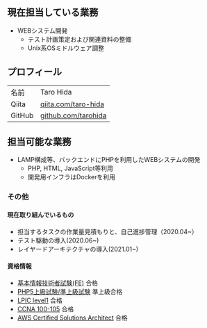 ## 現在担当している業務

- WEBシステム開発
  - テスト計画策定および関連資料の整備
  - Unix系OSミドルウェア調整

## プロフィール

|||
|---|-----|
|名前|Taro Hida|
|Qiita|[qiita.com/taro-hida](https://qiita.com/taro-hida)|
|GitHub|[github.com/tarohida](https://github.com/tarohida)|

## 担当可能な業務

- LAMP構成等、バックエンドにPHPを利用したWEBシステムの開発
    - PHP, HTML, JavaScript等利用
    - 開発用インフラはDockerを利用

### その他

#### 現在取り組んでいるもの

- 担当するタスクの作業量見積もりと、自己進捗管理（2020.04~）
- テスト駆動の導入(2020.06~)
- レイヤードアーキテクチャの導入(2021.01~)

#### 資格情報

- [基本情報技術者試験(FE)](https://www.jitec.ipa.go.jp/1_11seido/fe.html) 合格
- [PHP5上級試験/準上級試験](https://www.phpexam.jp/summary/expert/) 準上級合格
- [LPIC level1](https://www.lpi.org/ja/our-certifications/lpic-1-overview) 合格
- [CCNA 100-105](https://learningnetwork.cisco.com/s/article/100-105-icnd1-overview) 合格
- [AWS Certified Solutions Architect](https://aws.amazon.com/jp/certification/certified-solutions-architect-associate/) 合格
